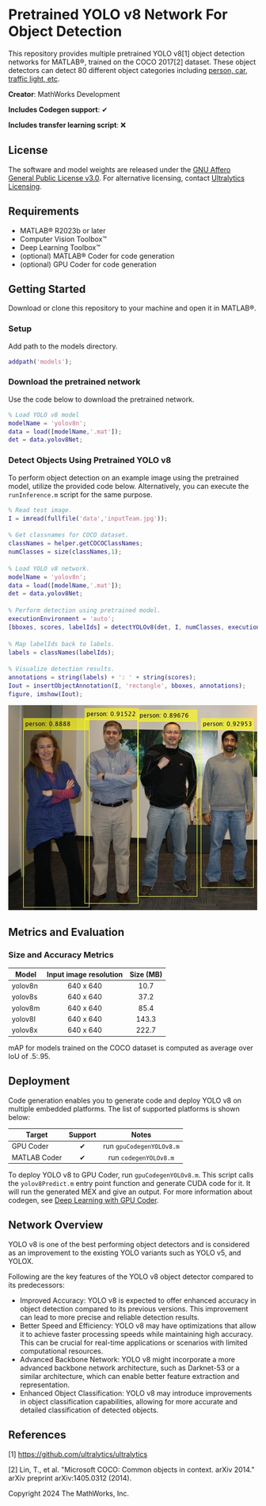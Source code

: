 # Pretrained YOLO v8 Network For Object Detection

This repository provides multiple pretrained YOLO v8[1] object detection networks for MATLAB®, trained on the COCO 2017[2] dataset. These object detectors can detect 80 different object categories including [person, car, traffic light, etc](/src/%2Bhelper/getCOCOClasess.m).

**Creator**: MathWorks Development

**Includes Codegen support**: ✔  

**Includes transfer learning script**: ❌  

## License
The software and model weights are released under the [GNU Affero General Public License v3.0](LICENSE). For alternative licensing, contact [Ultralytics Licensing](https://www.ultralytics.com/license).

## Requirements
- MATLAB® R2023b or later
- Computer Vision Toolbox™
- Deep Learning Toolbox™
- (optional) MATLAB® Coder for code generation
- (optional) GPU Coder for code generation

## Getting Started
Download or clone this repository to your machine and open it in MATLAB®.

### Setup
Add path to the models directory.

```matlab
addpath('models');
```
### Download the pretrained network
Use the code below to download the pretrained network.

```matlab
% Load YOLO v8 model
modelName = 'yolov8n';
data = load([modelName,'.mat']);
det = data.yolov8Net;
```

### Detect Objects Using Pretrained YOLO v8
To perform object detection on an example image using the pretrained model, utilize the provided code below. Alternatively, you can execute the `runInference.m` script for the same purpose.

```matlab
% Read test image.
I = imread(fullfile('data','inputTeam.jpg'));

% Get classnames for COCO dataset.
classNames = helper.getCOCOClassNames;
numClasses = size(classNames,1);

% Load YOLO v8 network.
modelName = 'yolov8n';
data = load([modelName,'.mat']);
det = data.yolov8Net;

% Perform detection using pretrained model.
executionEnvironment = 'auto';
[bboxes, scores, labelIds] = detectYOLOv8(det, I, numClasses, executionEnvironment);

% Map labelIds back to labels.
labels = classNames(labelIds);

% Visualize detection results.
annotations = string(labels) + ': ' + string(scores);
Iout = insertObjectAnnotation(I, 'rectangle', bboxes, annotations);
figure, imshow(Iout);
```
![Results](/data/resultsTeam.jpg)


## Metrics and Evaluation

### Size and Accuracy Metrics

| Model         | Input image resolution | Size (MB) |
|-------------- |:----------------------:|:---------:|
| yolov8n       |       640 x 640        |  10.7     |
| yolov8s       |       640 x 640        |  37.2     |
| yolov8m       |       640 x 640        |  85.4     |
| yolov8l       |       640 x 640        |  143.3    |
| yolov8x       |       640 x 640        |  222.7    |


mAP for models trained on the COCO dataset is computed as average over IoU of .5:.95.

## Deployment
Code generation enables you to generate code and deploy YOLO v8 on multiple embedded platforms. The list of supported platforms is shown below:

| Target                             |  Support  |   Notes                     |
|------------------------------------|:---------:|:---------------------------:|
| GPU Coder                          |     ✔     |    run `gpuCodegenYOLOv8.m` |
| MATLAB Coder                       |     ✔     |    run `codegenYOLOv8.m`    |

To deploy YOLO v8 to GPU Coder, run `gpuCodegenYOLOv8.m`. This script calls the `yolov8Predict.m` entry point function and generate CUDA code for it. It will run the generated MEX and give an output.
For more information about codegen, see [Deep Learning with GPU Coder](https://in.mathworks.com/help/gpucoder/gpucoder-deep-learning.html).

## Network Overview
YOLO v8 is one of the best performing object detectors and is considered as an improvement to the existing YOLO variants such as YOLO v5, and YOLOX.

Following are the key features of the YOLO v8 object detector compared to its predecessors:
- Improved Accuracy: YOLO v8 is expected to offer enhanced accuracy in object detection compared to its previous versions. This improvement can lead to more precise and reliable detection results.
- Better Speed and Efficiency: YOLO v8 may have optimizations that allow it to achieve faster processing speeds while maintaining high accuracy. This can be crucial for real-time applications or scenarios with limited computational resources.
- Advanced Backbone Network: YOLO v8 might incorporate a more advanced backbone network architecture, such as Darknet-53 or a similar architecture, which can enable better feature extraction and representation.
- Enhanced Object Classification: YOLO v8 may introduce improvements in object classification capabilities, allowing for more accurate and detailed classification of detected objects. 


## References
[1] https://github.com/ultralytics/ultralytics

[2] Lin, T., et al. "Microsoft COCO: Common objects in context. arXiv 2014." arXiv preprint arXiv:1405.0312 (2014).


Copyright 2024 The MathWorks, Inc.
